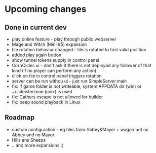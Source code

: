 # Upcoming changes

## Done in current dev

* play online feature - play through public webserver
* Mage and Witch (Mini #5) expansion
* tile rotation behavior changed - tile is rotated to first valid position
* added play again button
* show tunnel tokens supply in control panel
* CornCicles ui - don't ask if there is not deployed any follower of that kind (if no player can perform any action)
* click on tile in control panel triggers rotation
* server can be run withou ui - just run SimpleServer.main
* fix: if game folder is not writeable, system APPDATA dir (win) or ~/.jcloisterzone (unix) is used
* fix: Cathars escape is not allowed for builder
* fix: beep sound playback in Linux

## Roadmap

*  custom configuration - eg tiles from Abbey&Mayor + wagon but  no Abbey and no Mayor.
* Hills ans Sheeps
* .. and more expansions :)